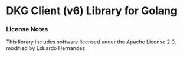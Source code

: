 # DKG Client (v6) Library for Golang

### License Notes
This library includes software licensed under the Apache License 2.0, modified by Eduardo Hernandez.